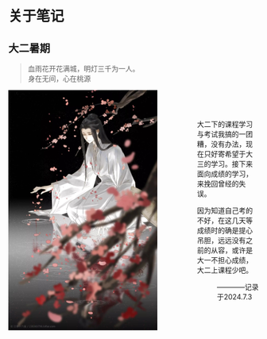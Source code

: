 # 关于笔记


<style>
  

  .header {
    display: flex;
    align-items: center;
    justify-content: space-between;
  }

  .header img {
    width: 300px; /* 根据需要调整图片大小 */
    margin-right: 30px;
  }

  .header .links {
    flex-grow: 1;
    text-align: right;
  }

  .header .header-text {
    margin-left: 30px; /* 在图片和文本之间添加一些空间 */
  }

  .card {
    width: 27em;
    border-color: transparent;
    opacity: 0;
    font-size: 75%;
    transition: opacity 0.5s ease-in-out; /* 增加动画效果 */
  }

  #statistics {
    padding-left: 1em;
  }
</style>

## 大二暑期

>血雨花开花满城，明灯三千为一人。  
>身在无间，心在桃源

<div class="header">
  <img src="https://github.com/RCSdm/Notebook/blob/main/docs/picture/about1.png?raw=true" alt="《天官赐福》：身在无间，心在桃源" class="header-image">
  <div class="header-text">
   <p style="color:blue-grey;margin-left:20px;"> 大二下的课程学习与考试我搞的一团糟，没有办法，现在只好寄希望于大三的学习。接下来面向成绩的学习，来挽回曾经的失误。</p>
   <p style="color:blue-grey;margin-left:20px;">因为知道自己考的不好，在这几天等成绩时的确是提心吊胆，远远没有之前的从容，或许是大一不担心成绩，大二上课程少吧。</p>
   <p style="color:blue-grey;margin-left:60px;"> ————记录于2024.7.3</p>
  </div>
</div>


